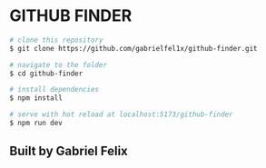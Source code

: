 # GITHUB FINDER

```bash
# clone this repository
$ git clone https://github.com/gabrielfel1x/github-finder.git

# navigate to the folder
$ cd github-finder

# install dependencies
$ npm install

# serve with hot reload at localhost:5173/github-finder
$ npm run dev

```

## Built by Gabriel Felix
